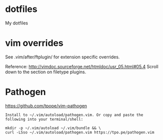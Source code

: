 # dotfiles
My dotfiles

# vim overrides
See .vim/after/ftplugin/ for extension specific overrides.

Reference: http://vimdoc.sourceforge.net/htmldoc/usr_05.html#05.4
Scroll down to the section on filetype plugins.

# Pathogen
https://github.com/tpope/vim-pathogen

```
Install to ~/.vim/autoload/pathogen.vim. Or copy and paste the following into your terminal/shell:

mkdir -p ~/.vim/autoload ~/.vim/bundle && \
curl -LSso ~/.vim/autoload/pathogen.vim https://tpo.pe/pathogen.vim
```
